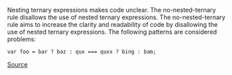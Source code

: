 Nesting ternary expressions makes code unclear. The no-nested-ternary rule disallows the use of nested ternary expressions.
The no-nested-ternary rule aims to increase the clarity and readability of code by disallowing the use of nested ternary expressions.
The following patterns are considered problems:

```
var foo = bar ? baz : qux === quxx ? bing : bam;

```

[Source](http://eslint.org/docs/rules/no-nested-ternary)
